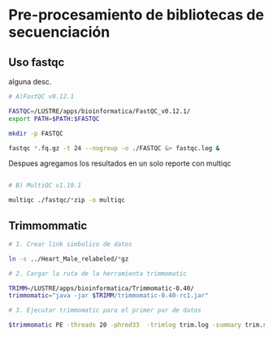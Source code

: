 # Pre-procesamiento de bibliotecas de secuenciación

## Uso fastqc
alguna desc.

```bash
# A)FastQC v0.12.1

FASTQC=/LUSTRE/apps/bioinformatica/FastQC_v0.12.1/
export PATH=$PATH:$FASTQC

mkdir -p FASTQC

fastqc *.fq.gz -t 24 --nogroup -o ./FASTQC &> fastqc.log &

```

Despues agregamos los resultados en un solo reporte con multiqc

```bash

# B) MultiQC v1.10.1

multiqc ./fastqc/*zip -o multiqc
```

## Trimmommatic

```bash
# 1. Crear link simbolico de datos

ln -s ../Heart_Male_relabeled/*gz

# 2. Cargar la ruta de la herramienta trimmomatic

TRIMM=/LUSTRE/apps/bioinformatica/Trimmomatic-0.40/
trimmomatic="java -jar $TRIMM/trimmomatic-0.40-rc1.jar"

# 3. Ejecutar trimmomatic para el primer par de datos

$trimmomatic PE -threads 20 -phred33  -trimlog trim.log -summary trim.summary CSI_M_PR_AD_24_1_F.fastq.gz CSI_M_PR_AD_24_1_R.fastq.gz CSI_M_PR_AD_24_1_F.P.qtrim.fq.gz CSI_M_PR_AD_24_1_F.UP.qtrim.fq.gz CSI_M_PR_AD_24_1_R.P.qtrim.fq.gz CSI_M_PR_AD_24_1_R.UP.qtrim.fq.gz ILLUMINACLIP:TruSeq3-PE-2.fa:2:30:10 SLIDINGWINDOW:4:15 MINLEN:36 LEADING:5 TRAILING:5

```